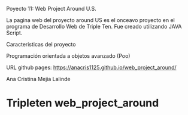 Poyecto 11: Web Project Around U.S.

La pagina web del proyecto around US es el onceavo proyecto en el programa de Desarrollo Web de Triple Ten. Fue creado utilizando JAVA Script.

Caracteristicas del proyecto

Programación orientada a objetos avanzado (Poo)



URL github pages: https://anacris1125.github.io/web_project_around/

Ana Cristina Mejia Lalinde

# Tripleten web_project_around
